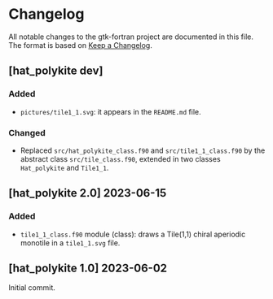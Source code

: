 # Changelog
All notable changes to the gtk-fortran project are documented in this file. The format is based on [Keep a Changelog](https://keepachangelog.com/en/1.0.0/).


## [hat_polykite dev]

### Added
* `pictures/tile1_1.svg`: it appears in the `README.md` file.

### Changed
* Replaced `src/hat_polykite_class.f90` and `src/tile1_1_class.f90` by the abstract class `src/tile_class.f90`, extended in two classes `Hat_polykite` and `Tile1_1`.


## [hat_polykite 2.0] 2023-06-15

### Added
* `tile1_1_class.f90` module (class): draws a Tile(1,1) chiral aperiodic monotile in a `tile1_1.svg` file.


## [hat_polykite 1.0] 2023-06-02

Initial commit.
